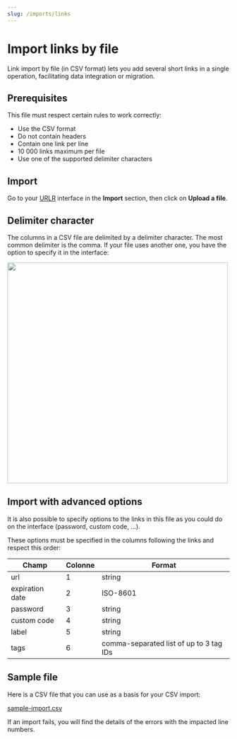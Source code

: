 ```yaml
---
slug: /imports/links
---
```


# Import links by file

Link import by file (in CSV format) lets you add several short links in a single operation, facilitating data integration or migration.

## Prerequisites

This file must respect certain rules to work correctly:

- Use the CSV format
- Do not contain headers
- Contain one link per line
- 10 000 links maximum per file
- Use one of the supported delimiter characters

## Import

Go to your [URLR](https://urlr.me/app/?r=import_links) interface in the **Import** section, then click on **Upload a file**.

## Delimiter character

The columns in a CSV file are delimited by a delimiter character.
The most common delimiter is the comma. If your file uses another one, you have the option to specify it in the interface:

<img src="/img/docs/import/delimiter.png" width="500" />

## Import with advanced options

It is also possible to specify options to the links in this file as you could do on the interface (password, custom code, ...).

These options must be specified in the columns following the links and respect this order:

| Champ | Colonne | Format |
|---|---|---|
| url | 1 | string |
| expiration date | 2 | ISO-8601 |
| password | 3 | string |
| custom code | 4 | string |
| label | 5 | string |
| tags | 6 | comma-separated list of up to 3 tag IDs |

## Sample file

Here is a CSV file that you can use as a basis for your CSV import:

[sample-import.csv](/csv/import/sample-import.csv)

If an import fails, you will find the details of the errors with the impacted line numbers.